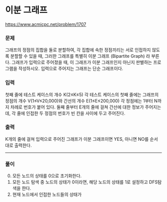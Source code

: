 ﻿# 이분 그래프

https://www.acmicpc.net/problem/1707


### 문제

 그래프의 정점의 집합을 둘로 분할하여, 각 집합에 속한 정점끼리는 서로 인접하지 않도록 분할할 수 있을 때, 그러한 그래프를 특별히 이분 그래프 (Bipartite Graph) 라 부른다.
 그래프가 입력으로 주어졌을 때, 이 그래프가 이분 그래프인지 아닌지 판별하는 프로그램을 작성하시오. 
 입력으로 주어지는 그래프는 단순 그래프이다.


### 입력 

 첫째 줄에 테스트 케이스의 개수 K(2≤K≤5)
 각 테스트 케이스의 첫째 줄에는 그래프의 정점의 개수 V(1≤V≤20,000)와 간선의 개수 E(1≤E≤200,000)
 각 정점에는 1부터 N까지 차례로 번호가 붙어 있다.
 둘째 줄부터 E개의 줄에 걸쳐 간선에 대한 정보가 주어지는데, 각 줄에 인접한 두 정점의 번호가 빈 칸을 사이에 두고 주어진다.

### 출력

 K개의 줄에 걸쳐 입력으로 주어진 그래프가 이분 그래프이면 YES, 아니면 NO를 순서대로 출력한다.

-------------

### 풀이 

0. 모든 노드의 상태를 0으로 초기화한다.
1. 모든 노드 탐색 중 노드의 상태가 0이라면, 해당 노드의 상태를 1로 설정하고 DFS탐색을 한다.
2. 현재 노드에서 인접한 노드들의 상태가 